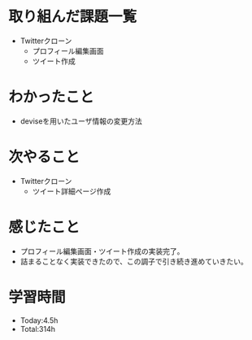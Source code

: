 # 取り組んだ課題一覧
- Twitterクローン
  - プロフィール編集画面
  - ツイート作成
  
# わかったこと
- deviseを用いたユーザ情報の変更方法
   
# 次やること
- Twitterクローン
  - ツイート詳細ページ作成

# 感じたこと
- プロフィール編集画面・ツイート作成の実装完了。
- 詰まることなく実装できたので、この調子で引き続き進めていきたい。

# 学習時間
- Today:4.5h
- Total:314h
